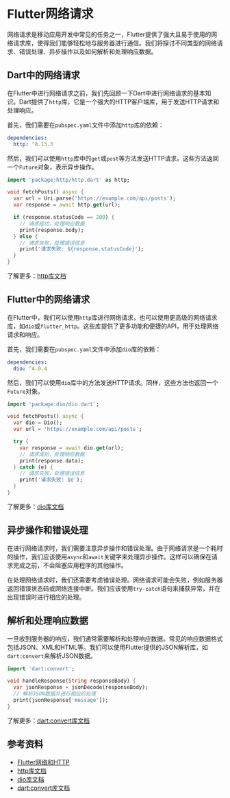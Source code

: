 # Flutter网络请求

网络请求是移动应用开发中常见的任务之一，Flutter提供了强大且易于使用的网络请求库，使得我们能够轻松地与服务器进行通信。我们将探讨不同类型的网络请求、错误处理、异步操作以及如何解析和处理响应数据。

## Dart中的网络请求

在Flutter中进行网络请求之前，我们先回顾一下Dart中进行网络请求的基本知识。Dart提供了`http`库，它是一个强大的HTTP客户端库，用于发送HTTP请求和处理响应。

首先，我们需要在`pubspec.yaml`文件中添加`http`库的依赖：

```yaml
dependencies:
  http: ^0.13.3
```

然后，我们可以使用`http`库中的`get`或`post`等方法发送HTTP请求。这些方法返回一个`Future`对象，表示异步操作。


```dart
import 'package:http/http.dart' as http;

void fetchPosts() async {
  var url = Uri.parse('https://example.com/api/posts');
  var response = await http.get(url);

  if (response.statusCode == 200) {
    // 请求成功，处理响应数据
    print(response.body);
  } else {
    // 请求失败，处理错误信息
    print('请求失败: ${response.statusCode}');
  }
}
```

了解更多：[http库文档](https://pub.dev/packages/http)

## Flutter中的网络请求

在Flutter中，我们可以使用`http`库进行网络请求，也可以使用更高级的网络请求库，如`dio`或`flutter_http`。这些库提供了更多功能和便捷的API，用于处理网络请求和响应。


首先，我们需要在`pubspec.yaml`文件中添加`dio`库的依赖：

```yaml
dependencies:
  dio: ^4.0.4
```

然后，我们可以使用`dio`库中的方法发送HTTP请求。同样，这些方法也返回一个`Future`对象。

```dart
import 'package:dio/dio.dart';

void fetchPosts() async {
  var dio = Dio();
  var url = 'https://example.com/api/posts';

  try {
    var response = await dio.get(url);
    // 请求成功，处理响应数据
    print(response.data);
  } catch (e) {
    // 请求失败，处理错误信息
    print('请求失败: $e');
  }
}
```

了解更多：[dio库文档](https://pub.dev/packages/dio)

## 异步操作和错误处理

在进行网络请求时，我们需要注意异步操作和错误处理。由于网络请求是一个耗时的操作，我们应该使用`async`和`await`关键字来处理异步操作。这样可以确保在请求完成之前，不会阻塞应用程序的其他操作。

在处理网络请求时，我们还需要考虑错误处理。网络请求可能会失败，例如服务器返回错误状态码或网络连接中断。我们应该使用`try-catch`语句来捕获异常，并在出现错误时进行相应的处理。

## 解析和处理响应数据

一旦收到服务器的响应，我们通常需要解析和处理响应数据。常见的响应数据格式包括JSON、XML和HTML等。我们可以使用Flutter提供的JSON解析库，如`dart:convert`来解析JSON数据。


```dart
import 'dart:convert';

void handleResponse(String responseBody) {
  var jsonResponse = jsonDecode(responseBody);
  // 解析JSON数据并进行相应的处理
  print(jsonResponse['message']);
}
```

了解更多：[dart:convert库文档](https://api.flutter.dev/flutter/dart-convert/dart-convert-library.html)

## 参考资料


- [Flutter网络和HTTP](https://flutter.dev/docs/development/data-and-backend/networking)
- [http库文档](https://pub.dev/packages/http)
- [dio库文档](https://pub.dev/packages/dio)
- [dart:convert库文档](https://api.flutter.dev/flutter/dart-convert/dart-convert-library.html)